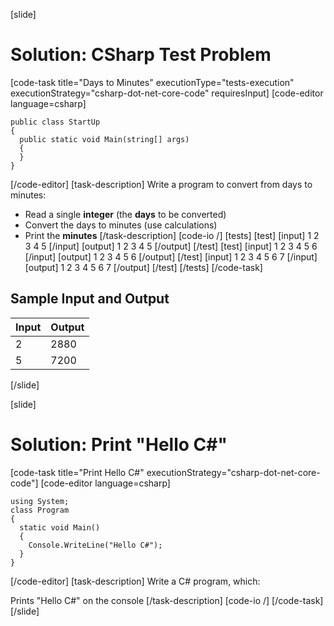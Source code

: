 [slide]
# Solution: CSharp Test Problem
[code-task title="Days to Minutes" executionType="tests-execution" executionStrategy="csharp-dot-net-core-code" requiresInput]
[code-editor language=csharp]
```
public class StartUp
{
  public static void Main(string[] args)
  {
  }
}
```
[/code-editor]
[task-description]
Write a program to convert from days to minutes:

  * Read a single **integer** (the **days** to be converted)
  * Convert the days to minutes (use calculations)
  * Print the **minutes**
[/task-description]
[code-io /]
[tests]
[test]
[input]
1 2 3 4 5
[/input]
[output]
1
2
3
4
5
[/output]
[/test]
[test]
[input]
1 2 3 4 5 6
[/input]
[output]
1
2
3
4
5
6
[/output]
[/test]
[input]
1 2 3 4 5 6 7
[/input]
[output]
1
2
3
4
5
6
7
[/output]
[/test]
[/tests]
[/code-task]
## Sample Input and Output

|       Input       | Output |
|-------------------|--------|
|2|2880|
|5|7200|
[/slide]

[slide]
# Solution: Print "Hello C#"
[code-task title="Print Hello C#" executionStrategy="csharp-dot-net-core-code"]
[code-editor language=csharp]
```
using System;
class Program
{
  static void Main()
  {
    Console.WriteLine("Hello C#");
  }
}
```
[/code-editor]
[task-description]
Write a C# program, which:

Prints "Hello C#" on the console
[/task-description]
[code-io /]
[/code-task]
[/slide]